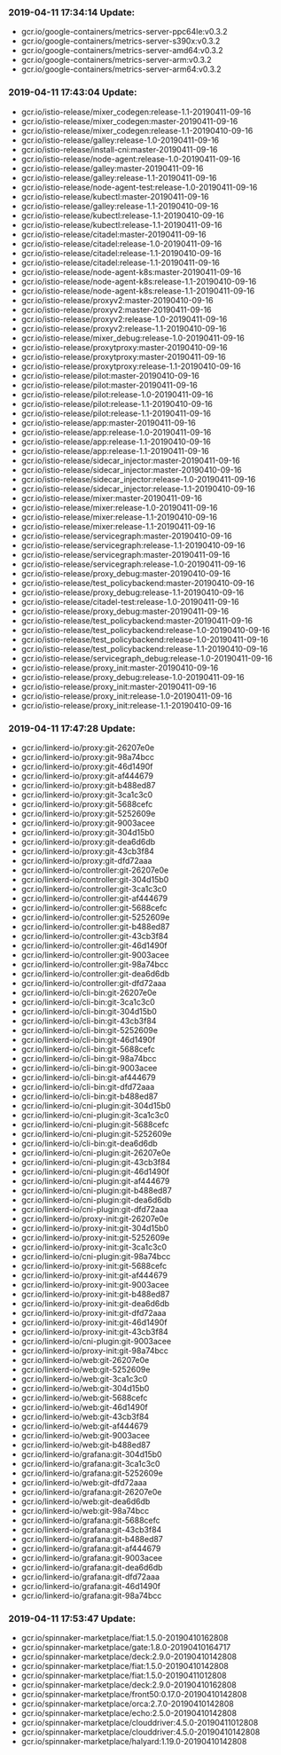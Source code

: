 ### 2019-04-11 17:34:14 Update:

- gcr.io/google-containers/metrics-server-ppc64le:v0.3.2
- gcr.io/google-containers/metrics-server-s390x:v0.3.2
- gcr.io/google-containers/metrics-server-amd64:v0.3.2
- gcr.io/google-containers/metrics-server-arm:v0.3.2
- gcr.io/google-containers/metrics-server-arm64:v0.3.2
### 2019-04-11 17:43:04 Update:

- gcr.io/istio-release/mixer_codegen:release-1.1-20190411-09-16
- gcr.io/istio-release/mixer_codegen:master-20190411-09-16
- gcr.io/istio-release/mixer_codegen:release-1.1-20190410-09-16
- gcr.io/istio-release/galley:release-1.0-20190411-09-16
- gcr.io/istio-release/install-cni:master-20190411-09-16
- gcr.io/istio-release/node-agent:release-1.0-20190411-09-16
- gcr.io/istio-release/galley:master-20190411-09-16
- gcr.io/istio-release/galley:release-1.1-20190411-09-16
- gcr.io/istio-release/node-agent-test:release-1.0-20190411-09-16
- gcr.io/istio-release/kubectl:master-20190411-09-16
- gcr.io/istio-release/galley:release-1.1-20190410-09-16
- gcr.io/istio-release/kubectl:release-1.1-20190410-09-16
- gcr.io/istio-release/kubectl:release-1.1-20190411-09-16
- gcr.io/istio-release/citadel:master-20190411-09-16
- gcr.io/istio-release/citadel:release-1.0-20190411-09-16
- gcr.io/istio-release/citadel:release-1.1-20190410-09-16
- gcr.io/istio-release/citadel:release-1.1-20190411-09-16
- gcr.io/istio-release/node-agent-k8s:master-20190411-09-16
- gcr.io/istio-release/node-agent-k8s:release-1.1-20190410-09-16
- gcr.io/istio-release/node-agent-k8s:release-1.1-20190411-09-16
- gcr.io/istio-release/proxyv2:master-20190410-09-16
- gcr.io/istio-release/proxyv2:master-20190411-09-16
- gcr.io/istio-release/proxyv2:release-1.0-20190411-09-16
- gcr.io/istio-release/proxyv2:release-1.1-20190410-09-16
- gcr.io/istio-release/mixer_debug:release-1.0-20190411-09-16
- gcr.io/istio-release/proxytproxy:master-20190410-09-16
- gcr.io/istio-release/proxytproxy:master-20190411-09-16
- gcr.io/istio-release/proxytproxy:release-1.1-20190410-09-16
- gcr.io/istio-release/pilot:master-20190410-09-16
- gcr.io/istio-release/pilot:master-20190411-09-16
- gcr.io/istio-release/pilot:release-1.0-20190411-09-16
- gcr.io/istio-release/pilot:release-1.1-20190410-09-16
- gcr.io/istio-release/pilot:release-1.1-20190411-09-16
- gcr.io/istio-release/app:master-20190411-09-16
- gcr.io/istio-release/app:release-1.0-20190411-09-16
- gcr.io/istio-release/app:release-1.1-20190410-09-16
- gcr.io/istio-release/app:release-1.1-20190411-09-16
- gcr.io/istio-release/sidecar_injector:master-20190411-09-16
- gcr.io/istio-release/sidecar_injector:master-20190410-09-16
- gcr.io/istio-release/sidecar_injector:release-1.0-20190411-09-16
- gcr.io/istio-release/sidecar_injector:release-1.1-20190410-09-16
- gcr.io/istio-release/mixer:master-20190411-09-16
- gcr.io/istio-release/mixer:release-1.0-20190411-09-16
- gcr.io/istio-release/mixer:release-1.1-20190410-09-16
- gcr.io/istio-release/mixer:release-1.1-20190411-09-16
- gcr.io/istio-release/servicegraph:master-20190410-09-16
- gcr.io/istio-release/servicegraph:release-1.1-20190410-09-16
- gcr.io/istio-release/servicegraph:master-20190411-09-16
- gcr.io/istio-release/servicegraph:release-1.0-20190411-09-16
- gcr.io/istio-release/proxy_debug:master-20190410-09-16
- gcr.io/istio-release/test_policybackend:master-20190410-09-16
- gcr.io/istio-release/proxy_debug:release-1.1-20190410-09-16
- gcr.io/istio-release/citadel-test:release-1.0-20190411-09-16
- gcr.io/istio-release/proxy_debug:master-20190411-09-16
- gcr.io/istio-release/test_policybackend:master-20190411-09-16
- gcr.io/istio-release/test_policybackend:release-1.0-20190410-09-16
- gcr.io/istio-release/test_policybackend:release-1.0-20190411-09-16
- gcr.io/istio-release/test_policybackend:release-1.1-20190410-09-16
- gcr.io/istio-release/servicegraph_debug:release-1.0-20190411-09-16
- gcr.io/istio-release/proxy_init:master-20190410-09-16
- gcr.io/istio-release/proxy_debug:release-1.0-20190411-09-16
- gcr.io/istio-release/proxy_init:master-20190411-09-16
- gcr.io/istio-release/proxy_init:release-1.0-20190411-09-16
- gcr.io/istio-release/proxy_init:release-1.1-20190410-09-16
### 2019-04-11 17:47:28 Update:

- gcr.io/linkerd-io/proxy:git-26207e0e
- gcr.io/linkerd-io/proxy:git-98a74bcc
- gcr.io/linkerd-io/proxy:git-46d1490f
- gcr.io/linkerd-io/proxy:git-af444679
- gcr.io/linkerd-io/proxy:git-b488ed87
- gcr.io/linkerd-io/proxy:git-3ca1c3c0
- gcr.io/linkerd-io/proxy:git-5688cefc
- gcr.io/linkerd-io/proxy:git-5252609e
- gcr.io/linkerd-io/proxy:git-9003acee
- gcr.io/linkerd-io/proxy:git-304d15b0
- gcr.io/linkerd-io/proxy:git-dea6d6db
- gcr.io/linkerd-io/proxy:git-43cb3f84
- gcr.io/linkerd-io/proxy:git-dfd72aaa
- gcr.io/linkerd-io/controller:git-26207e0e
- gcr.io/linkerd-io/controller:git-304d15b0
- gcr.io/linkerd-io/controller:git-3ca1c3c0
- gcr.io/linkerd-io/controller:git-af444679
- gcr.io/linkerd-io/controller:git-5688cefc
- gcr.io/linkerd-io/controller:git-5252609e
- gcr.io/linkerd-io/controller:git-b488ed87
- gcr.io/linkerd-io/controller:git-43cb3f84
- gcr.io/linkerd-io/controller:git-46d1490f
- gcr.io/linkerd-io/controller:git-9003acee
- gcr.io/linkerd-io/controller:git-98a74bcc
- gcr.io/linkerd-io/controller:git-dea6d6db
- gcr.io/linkerd-io/controller:git-dfd72aaa
- gcr.io/linkerd-io/cli-bin:git-26207e0e
- gcr.io/linkerd-io/cli-bin:git-3ca1c3c0
- gcr.io/linkerd-io/cli-bin:git-304d15b0
- gcr.io/linkerd-io/cli-bin:git-43cb3f84
- gcr.io/linkerd-io/cli-bin:git-5252609e
- gcr.io/linkerd-io/cli-bin:git-46d1490f
- gcr.io/linkerd-io/cli-bin:git-5688cefc
- gcr.io/linkerd-io/cli-bin:git-98a74bcc
- gcr.io/linkerd-io/cli-bin:git-9003acee
- gcr.io/linkerd-io/cli-bin:git-af444679
- gcr.io/linkerd-io/cli-bin:git-dfd72aaa
- gcr.io/linkerd-io/cli-bin:git-b488ed87
- gcr.io/linkerd-io/cni-plugin:git-304d15b0
- gcr.io/linkerd-io/cni-plugin:git-3ca1c3c0
- gcr.io/linkerd-io/cni-plugin:git-5688cefc
- gcr.io/linkerd-io/cni-plugin:git-5252609e
- gcr.io/linkerd-io/cli-bin:git-dea6d6db
- gcr.io/linkerd-io/cni-plugin:git-26207e0e
- gcr.io/linkerd-io/cni-plugin:git-43cb3f84
- gcr.io/linkerd-io/cni-plugin:git-46d1490f
- gcr.io/linkerd-io/cni-plugin:git-af444679
- gcr.io/linkerd-io/cni-plugin:git-b488ed87
- gcr.io/linkerd-io/cni-plugin:git-dea6d6db
- gcr.io/linkerd-io/cni-plugin:git-dfd72aaa
- gcr.io/linkerd-io/proxy-init:git-26207e0e
- gcr.io/linkerd-io/proxy-init:git-304d15b0
- gcr.io/linkerd-io/proxy-init:git-5252609e
- gcr.io/linkerd-io/proxy-init:git-3ca1c3c0
- gcr.io/linkerd-io/cni-plugin:git-98a74bcc
- gcr.io/linkerd-io/proxy-init:git-5688cefc
- gcr.io/linkerd-io/proxy-init:git-af444679
- gcr.io/linkerd-io/proxy-init:git-9003acee
- gcr.io/linkerd-io/proxy-init:git-b488ed87
- gcr.io/linkerd-io/proxy-init:git-dea6d6db
- gcr.io/linkerd-io/proxy-init:git-dfd72aaa
- gcr.io/linkerd-io/proxy-init:git-46d1490f
- gcr.io/linkerd-io/proxy-init:git-43cb3f84
- gcr.io/linkerd-io/cni-plugin:git-9003acee
- gcr.io/linkerd-io/proxy-init:git-98a74bcc
- gcr.io/linkerd-io/web:git-26207e0e
- gcr.io/linkerd-io/web:git-5252609e
- gcr.io/linkerd-io/web:git-3ca1c3c0
- gcr.io/linkerd-io/web:git-304d15b0
- gcr.io/linkerd-io/web:git-5688cefc
- gcr.io/linkerd-io/web:git-46d1490f
- gcr.io/linkerd-io/web:git-43cb3f84
- gcr.io/linkerd-io/web:git-af444679
- gcr.io/linkerd-io/web:git-9003acee
- gcr.io/linkerd-io/web:git-b488ed87
- gcr.io/linkerd-io/grafana:git-304d15b0
- gcr.io/linkerd-io/grafana:git-3ca1c3c0
- gcr.io/linkerd-io/grafana:git-5252609e
- gcr.io/linkerd-io/web:git-dfd72aaa
- gcr.io/linkerd-io/grafana:git-26207e0e
- gcr.io/linkerd-io/web:git-dea6d6db
- gcr.io/linkerd-io/web:git-98a74bcc
- gcr.io/linkerd-io/grafana:git-5688cefc
- gcr.io/linkerd-io/grafana:git-43cb3f84
- gcr.io/linkerd-io/grafana:git-b488ed87
- gcr.io/linkerd-io/grafana:git-af444679
- gcr.io/linkerd-io/grafana:git-9003acee
- gcr.io/linkerd-io/grafana:git-dea6d6db
- gcr.io/linkerd-io/grafana:git-dfd72aaa
- gcr.io/linkerd-io/grafana:git-46d1490f
- gcr.io/linkerd-io/grafana:git-98a74bcc
### 2019-04-11 17:53:47 Update:

- gcr.io/spinnaker-marketplace/fiat:1.5.0-20190410162808
- gcr.io/spinnaker-marketplace/gate:1.8.0-20190410164717
- gcr.io/spinnaker-marketplace/deck:2.9.0-20190410142808
- gcr.io/spinnaker-marketplace/fiat:1.5.0-20190410142808
- gcr.io/spinnaker-marketplace/fiat:1.5.0-20190411012808
- gcr.io/spinnaker-marketplace/deck:2.9.0-20190410162808
- gcr.io/spinnaker-marketplace/front50:0.17.0-20190410142808
- gcr.io/spinnaker-marketplace/orca:2.7.0-20190410142808
- gcr.io/spinnaker-marketplace/echo:2.5.0-20190410142808
- gcr.io/spinnaker-marketplace/clouddriver:4.5.0-20190411012808
- gcr.io/spinnaker-marketplace/clouddriver:4.5.0-20190410142808
- gcr.io/spinnaker-marketplace/halyard:1.19.0-20190410142808
